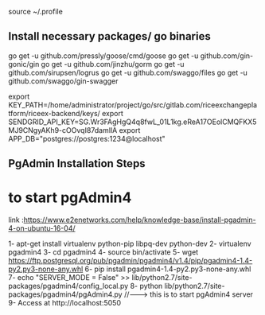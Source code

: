 source ~/.profile

Install necessary packages/ go binaries
-------------------------------------
go get -u github.com/pressly/goose/cmd/goose
go get -u github.com/gin-gonic/gin
go get -u github.com/jinzhu/gorm
go get -u github.com/sirupsen/logrus
go get -u github.com/swaggo/files
go get -u github.com/swaggo/gin-swagger


export KEY_PATH=/home/administrator/project/go/src/gitlab.com/riceexchangeplatform/riceex-backend/keys/
export SENDGRID_API_KEY=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
export APP_DB="postgres://postgres:1234@localhost"


PgAdmin Installation Steps
------------------------------------------------------------

to start pgAdmin4
===================

link :https://www.e2enetworks.com/help/knowledge-base/install-pgadmin-4-on-ubuntu-16-04/

1- apt-get install virtualenv python-pip libpq-dev python-dev
2- virtualenv pgadmin4
3- cd pgadmin4
4- source bin/activate
5- wget https://ftp.postgresql.org/pub/pgadmin/pgadmin4/v1.4/pip/pgadmin4-1.4-py2.py3-none-any.whl
6- pip install pgadmin4-1.4-py2.py3-none-any.whl 
7- echo "SERVER_MODE = False" >> lib/python2.7/site-packages/pgadmin4/config_local.py
8- python lib/python2.7/site-packages/pgadmin4/pgAdmin4.py   //---> this is to start pgAdmin4 server
9- Access at http://localhost:5050​